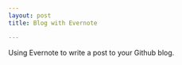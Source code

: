 ```yaml
---
layout: post
title: Blog with Evernote

---
```

Using Evernote to write a post to your Github blog.